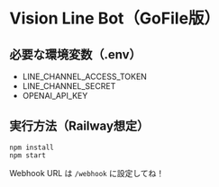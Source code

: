 # Vision Line Bot（GoFile版）

## 必要な環境変数（.env）
- LINE_CHANNEL_ACCESS_TOKEN
- LINE_CHANNEL_SECRET
- OPENAI_API_KEY

## 実行方法（Railway想定）
```
npm install
npm start
```

Webhook URL は `/webhook` に設定してね！